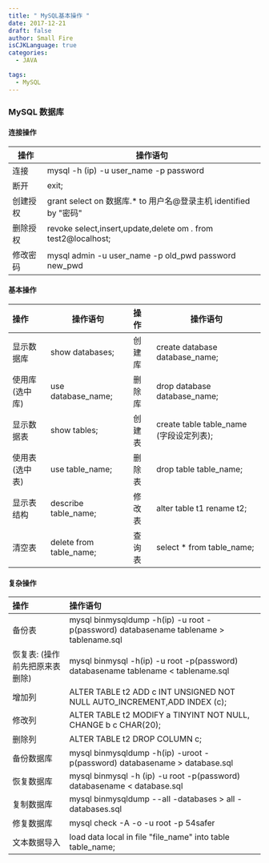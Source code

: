 ```yaml
---
title: " MySQL基本操作 "
date: 2017-12-21
draft: false
author: Small Fire
isCJKLanguage: true
categories: 
  - JAVA

tags: 
  - MySQL
---
```




### MySQL 数据库

#### 连接操作

| 操作     | 操作语句                                                     |
| -------- | ------------------------------------------------------------ |
| 连接     | mysql -h (ip) -u user_name -p password                       |
| 断开     | exit;                                                        |
| 创建授权 | grant select on 数据库.* to 用户名@登录主机 identified by "密码" |
| 删除授权 | revoke select,insert,update,delete om *.* from test2@localhost; |
| 修改密码 | mysql admin -u user_name -p old_pwd password new_pwd         |

#### 基本操作

| 操作           | 操作语句                | 操作   | 操作语句                                |
| :------------- | ----------------------- | :----- | --------------------------------------- |
| 显示数据库     | show databases;         | 创建库 | create database database_name;          |
| 使用库(选中库) | use database_name;      | 删除库 | drop database database_name;            |
| 显示数据表     | show tables;            | 创建表 | create table table_name (字段设定列表); |
| 使用表(选中表) | use table_name;         | 删除表 | drop table table_name;                  |
| 显示表结构     | describe table_name;    | 修改表 | alter table t1 rename t2;               |
| 清空表         | delete from table_name; | 查询表 | select * from table_name;               |

#### 复杂操作

| 操作                           | 操作语句                                                     |
| :----------------------------- | :----------------------------------------------------------- |
| 备份表                         | mysql binmysqldump -h(ip) -u root -p(password) databasename tablename > tablename.sql |
| 恢复表: (操作前先把原来表删除) | mysql binmysql -h(ip) -u root -p(password) databasename tablename < tablename.sql |
| 增加列                         | ALTER TABLE t2 ADD c INT UNSIGNED NOT NULL AUTO_INCREMENT,ADD INDEX (c); |
| 修改列                         | ALTER TABLE t2 MODIFY a TINYINT NOT NULL, CHANGE b c CHAR(20); |
| 删除列                         | ALTER TABLE t2 DROP COLUMN c;                                |
| 备份数据库                     | mysql binmysqldump -h(ip) -uroot -p(password) databasename > database.sql |
| 恢复数据库                     | mysql binmysql -h (ip) -u root -p(password) databasename < database.sql |
| 复制数据库                     | mysql binmysqldump --all -databases > all -databases.sql     |
| 修复数据库                     | mysql check -A -o -u root -p 54safer                         |
| 文本数据导入                   | load data local in file "file_name" into table table_name;   |

